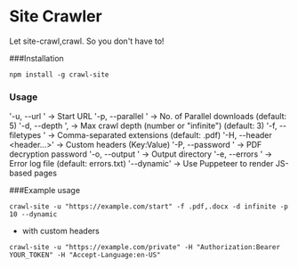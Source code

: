 # Site Crawler
Let site-crawl,crawl. So you don't have to!

###Installation
```
npm install -g crawl-site
```

### Usage 
'-u, --url <url>' -> Start URL
'-p, --parallel <number>' -> No. of Parallel downloads (default: 5)
'-d, --depth <depth>', -> Max crawl depth (number or "infinite") (default: 3)
'-f, --filetypes <types>' ->  Comma-separated extensions (default: .pdf)
'-H, --header <header...>' -> Custom headers (Key:Value)
'-P, --password <password>' -> PDF decryption password
'-o, --output <path>' -> Output directory
'-e, --errors <file>' -> Error log file (default: errors.txt)
'--dynamic' -> Use Puppeteer to render JS-based pages

###Example usage 
```
crawl-site -u "https://example.com/start" -f .pdf,.docx -d infinite -p 10 --dynamic
```

- with custom headers
```
crawl-site -u "https://example.com/private" -H "Authorization:Bearer YOUR_TOKEN" -H "Accept-Language:en-US"
```




